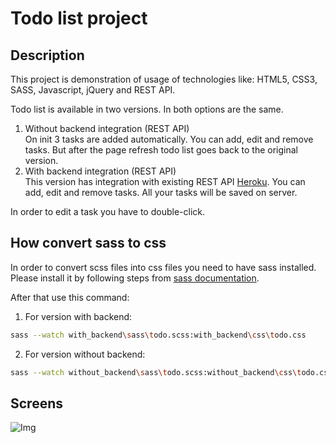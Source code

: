 # Todo list project

## Description

This project is demonstration of usage of technologies like: HTML5, CSS3, SASS, Javascript, jQuery and REST API.  

Todo list is available in two versions. In both options are the same.
1. Without backend integration (REST API)  
    On init 3 tasks are added automatically. You can add, edit and remove tasks. But after the page refresh todo list goes back to the original version.
2. With backend integration (REST API)   
    This version has integration with existing REST API [Heroku](https://todo-backend-sinatra.herokuapp.com/todos). You can add, edit and remove tasks. All your tasks will be saved on server.

In order to edit a task you have to double-click. 

## How convert sass to css

In order to convert scss files into css files you need to have sass installed.  
Please install it by following steps from [sass documentation](http://sass-lang.com/install).  

After that use this command:
1. For version with backend:
```bash
sass --watch with_backend\sass\todo.scss:with_backend\css\todo.css
```
2. For version without backend:
```bash
sass --watch without_backend\sass\todo.scss:without_backend\css\todo.css
```

## Screens
 
![Img](https://github.com/MagdalenaChmielewska/todo_list/blob/master/showcase/todo_list.png)
